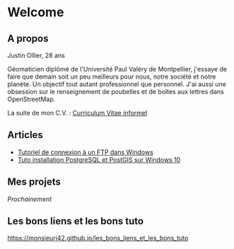 # Welcome

## A propos
Justin Ollier, 28 ans

Géomaticien diplômé de l'Université Paul Valéry de Montpellier, j'essaye de faire que demain soit un peu meilleurs pour nous, notre société et notre planète. Un objectif tout autant professionnel que personnel. J'ai aussi une obsession sur le renseignement de poubelles et de boîtes aux lettres dans OpenStreetMap.

La suite de mon C.V. : [Curriculum Vitae informel](https://monsieurj42.github.io/curiculum)

## Articles
- [Tutoriel de connexion à un FTP dans Windows](https://monsieurj42.github.io/article/1_tuto_co_ftp_windows)
- [Tuto installation PostgreSQL et PostGIS sur Windows 10](https://monsieurj42.github.io/article/2_tuto_instal_PG_windows)

## Mes projets
*Prochainement*

## Les bons liens et les bons tuto
https://monsieurj42.github.io/les_bons_liens_et_les_bons_tuto